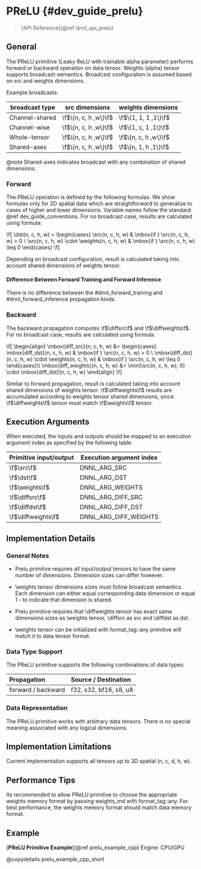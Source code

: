 PReLU {#dev_guide_prelu}
============================

>
> [API Reference](@ref dnnl_api_prelu)
>

## General

The PReLU primitive (Leaky ReLU with trainable alpha parameter) performs
forward or backward operation on data tensor. Weights (alpha) tensor supports
broadcast-semantics. Broadcast configuration is assumed based on src and
weights dimensions.

Example broadcasts:

| broadcast type  | src dimensions       | weights dimensions   |
| ---             | ---                  | ---                  |
| Channel-shared  | \f$\{n, c, h ,w\}\f$ | \f$\{1, 1, 1 ,1\}\f$ |
| Channel-wise    | \f$\{n, c, h ,w\}\f$ | \f$\{1, c, 1 ,1\}\f$ |
| Whole-tensor    | \f$\{n, c, h ,w\}\f$ | \f$\{n, c, h ,w\}\f$ |
| Shared-axes     | \f$\{n, c, h ,w\}\f$ | \f$\{n, 1, h ,1\}\f$ |

@note
   Shared-axes indicates broadcast with any combination of shared
dimensions.

### Forward

The PReLU operation is defined by the following formulas.
We show formulas only for 2D spatial data which are straightforward to
generalize to cases of higher and lower dimensions. Variable names follow the
standard @ref dev_guide_conventions.
For no broadcast case, results are calculated using formula:

\f[
    \dst(n, c, h, w) =
        \begin{cases}
        \src(n, c, h, w)  & \mbox{if } \src(n, c, h, w) > 0 \\
        \src(n, c, h, w) \cdot \weights(n, c, h, w) & \mbox{if }
        \src(n, c, h, w) \leq 0
        \end{cases}
\f]

Depending on broadcast configuration, result is calculated taking into account
shared dimensions of weights tensor.

#### Difference Between Forward Training and Forward Inference

There is no difference between the #dnnl_forward_training
and #dnnl_forward_inference propagation kinds.

### Backward

The backward propagation computes \f$\diffsrc\f$ and \f$\diffweights\f$.
For no broadcast case, results are calculated using formula:

\f[
    \begin{align}
    \mbox{diff_src}(n, c, h, w) &=
        \begin{cases}
        \mbox{diff_dst}(n, c, h, w)  & \mbox{if } \src(n, c, h, w) > 0 \\
        \mbox{diff_dst}(n, c, h, w) \cdot \weights(n, c, h, w) &
        \mbox{if } \src(n, c, h, w) \leq 0
        \end{cases}\\\\
    \mbox{diff_weights}(n, c, h, w) &=
        \min(\src(n, c, h, w), 0) \cdot \mbox{diff_dst}(n, c, h, w)
    \end{align}
\f]

Similar to forward propagation, result is calculated taking into
account shared dimensions of weights tensor.
\f$\diffweights\f$ results are accumulated according to weights tensor shared
dimensions, since \f$\diffweights\f$ tensor must match \f$\weights\f$ tensor.


## Execution Arguments

When executed, the inputs and outputs should be mapped to an execution
argument index as specified by the following table.

| Primitive input/output | Execution argument index  |
| ---                    | ---                       |
| \f$\src\f$             | DNNL_ARG_SRC              |
| \f$\dst\f$             | DNNL_ARG_DST              |
| \f$\weights\f$         | DNNL_ARG_WEIGHTS          |
| \f$\diffsrc\f$         | DNNL_ARG_DIFF_SRC         |
| \f$\diffdst\f$         | DNNL_ARG_DIFF_DST         |
| \f$\diffweights\f$     | DNNL_ARG_DIFF_WEIGHTS     |


## Implementation Details

### General Notes

 * Prelu primitive requires all input/output tensors to have the
   same number of dimensions. Dimension sizes can differ however.

 * \weights tensor dimensions sizes must follow broadcast semantics.
   Each dimension can either equal corresponding data dimension or
   equal 1 - to indicate that dimension is shared.

 * Prelu primitive requires that \diffweights tensor has exact same dimensions
   sizes as \weights tensor, \diffsrc as src and \diffdst as dst.

 * \weights tensor can be initialized with format_tag::any
   primitive will match it to data tensor format.

### Data Type Support

The PReLU primitive supports the following combinations of data types:

| Propagation        | Source / Destination   |
| :--                | :--                    |
| forward / backward | f32, s32, bf16, s8, u8 |

### Data Representation

The PReLU primitive works with arbitrary data tensors. There is no special
meaning associated with any logical dimensions.

## Implementation Limitations

Current implementation supports all tensors up to 3D spatial (n, c, d, h, w).

## Performance Tips

Its recommended to allow PReLU primitive to choose the appropriate weights
memory format by passing weights_md with format_tag::any.
For best performance, the weights memory format should match
data memory format.

## Example

[**PReLU Primitive Example**](@ref prelu_example_cpp)
Engine: CPU/GPU 

@copydetails prelu_example_cpp_short
